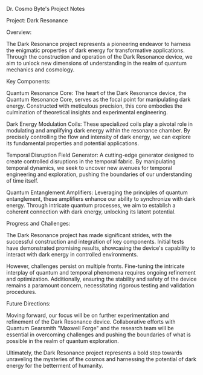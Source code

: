 ﻿Dr. Cosmo Byte's Project Notes

Project: Dark Resonance

Overview:

The Dark Resonance project represents a pioneering endeavor to harness the enigmatic properties of dark energy for transformative applications. Through the construction and operation of the Dark Resonance device, we aim to unlock new dimensions of understanding in the realm of quantum mechanics and cosmology.

Key Components:

Quantum Resonance Core: The heart of the Dark Resonance device, the Quantum Resonance Core, serves as the focal point for manipulating dark energy. Constructed with meticulous precision, this core embodies the culmination of theoretical insights and experimental engineering.

Dark Energy Modulation Coils: These specialized coils play a pivotal role in modulating and amplifying dark energy within the resonance chamber. By precisely controlling the flow and intensity of dark energy, we can explore its fundamental properties and potential applications.

Temporal Disruption Field Generator: A cutting-edge generator designed to create controlled disruptions in the temporal fabric. By manipulating temporal dynamics, we seek to uncover new avenues for temporal engineering and exploration, pushing the boundaries of our understanding of time itself.

Quantum Entanglement Amplifiers: Leveraging the principles of quantum entanglement, these amplifiers enhance our ability to synchronize with dark energy. Through intricate quantum processes, we aim to establish a coherent connection with dark energy, unlocking its latent potential.

Progress and Challenges:

The Dark Resonance project has made significant strides, with the successful construction and integration of key components. Initial tests have demonstrated promising results, showcasing the device's capability to interact with dark energy in controlled environments.

However, challenges persist on multiple fronts. Fine-tuning the intricate interplay of quantum and temporal phenomena requires ongoing refinement and optimization. Additionally, ensuring the stability and safety of the device remains a paramount concern, necessitating rigorous testing and validation procedures.

Future Directions:

Moving forward, our focus will be on further experimentation and refinement of the Dark Resonance device. Collaborative efforts with Quantum Gearsmith "Maxwell Forge" and the research team will be essential in overcoming challenges and pushing the boundaries of what is possible in the realm of quantum exploration.

Ultimately, the Dark Resonance project represents a bold step towards unraveling the mysteries of the cosmos and harnessing the potential of dark energy for the betterment of humanity.
